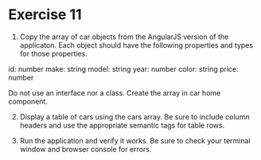 # Exercise 11

1. Copy the array of car objects from the AngularJS version of the applicaton. Each object should have the following properties and types for those properties.

id: number
make: string
model: string
year: number
color: string
price: number

Do not use an interface nor a class. Create the array in car home component.

2. Display a table of cars using the cars array. Be sure to include column headers and use the appropriate semantic tags for table rows.

3. Run the application and verify it works. Be sure to check your terminal window and browser console for errors.
